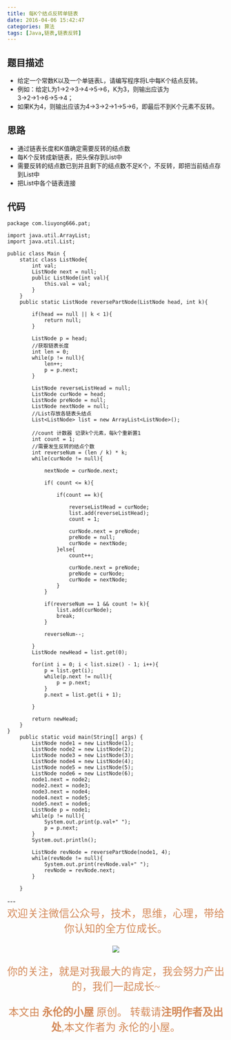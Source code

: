 ```yaml
---
title: 每K个结点反转单链表
date: 2016-04-06 15:42:47
categories: 算法
tags: [Java,链表,链表反转]
---
```


## 题目描述
- 给定一个常数K以及一个单链表L，请编写程序将L中每K个结点反转。
- 例如：给定L为1→2→3→4→5→6，K为3，则输出应该为3→2→1→6→5→4；
- 如果K为4，则输出应该为4→3→2→1→5→6，即最后不到K个元素不反转。

## 思路
- 通过链表长度和K值确定需要反转的结点数
- 每K个反转成新链表，把头保存到List中
- 需要反转的结点数已到并且剩下的结点数不足K个，不反转，即把当前结点存到List中
- 把List中各个链表连接

## 代码
	package com.liuyong666.pat;
	
	import java.util.ArrayList;
	import java.util.List;
	
	public class Main {
		static class ListNode{
			int val;
			ListNode next = null;
			public ListNode(int val){
				this.val = val;
			}
		}
		public static ListNode reversePartNode(ListNode head, int k){
			
			if(head == null || k < 1){
				return null;
			}

			ListNode p = head;
			//获取链表长度
			int len = 0;
			while(p != null){
				len++;
				p = p.next;
			}
			
			ListNode reverseListHead = null;
			ListNode curNode = head;
			ListNode preNode = null;
			ListNode nextNode = null;
			//List存放各链表头结点
			List<ListNode> list = new ArrayList<ListNode>();
			
			//count 计数器 记录k个元素，每k个重新置1
			int count = 1;
			//需要发生反转的结点个数
			int reverseNum = (len / k) * k;
			while(curNode != null){

				nextNode = curNode.next;
				
				if( count <= k){

					if(count == k){

						reverseListHead = curNode;
						list.add(reverseListHead);
						count = 1;
						
						curNode.next = preNode;
						preNode = null;
						curNode = nextNode;
					}else{
						count++;

						curNode.next = preNode;
						preNode = curNode;
						curNode = nextNode;
					}
				}
				
				if(reverseNum == 1 && count != k){
					list.add(curNode);
					break;
				}
				
				reverseNum--;
				
			}
			ListNode newHead = list.get(0);
			
			for(int i = 0; i < list.size() - 1; i++){
				p = list.get(i);
				while(p.next != null){
					p = p.next;
				}
				p.next = list.get(i + 1);
				
			}
			
			return newHead;
		}
	}
		public static void main(String[] args) {
			ListNode node1 = new ListNode(1);
			ListNode node2 = new ListNode(2);
			ListNode node3 = new ListNode(3);
			ListNode node4 = new ListNode(4);
			ListNode node5 = new ListNode(5);
			ListNode node6 = new ListNode(6);
			node1.next = node2;
			node2.next = node3;
			node3.next = node4;
			node4.next = node5;
			node5.next = node6;
			ListNode p = node1;
			while(p != null){
				System.out.print(p.val+" ");
				p = p.next;
			}
			System.out.println();
			
			ListNode revNode = reversePartNode(node1, 4);
			while(revNode != null){
				System.out.print(revNode.val+" ");
				revNode = revNode.next;
			}
			
		}
		
		

<p></p>
--- 
<center>

<div align="center" style="color: rgb(212, 137, 88); font-size: x-large; font-family: 楷体; ">欢迎关注微信公众号，技术，思维，心理，带给你认知的全方位成长。<br/>


![](https://ws1.sinaimg.cn/large/006tNbRwgy1fvibc07tuqj30hs07q0u7.jpg)


你的关注，就是对我最大的肯定，我会努力产出的，我们一起成长~ 

本文由 **永伦的小屋** 原创。
转载请**注明作者及出处**,本文作者为 永伦的小屋。

</div>
</center>